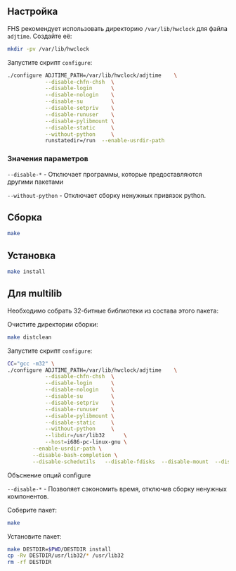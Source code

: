 <package-info :package="package" showsbu></package-info>

<script>
		new Vue({
		el: '#main',
		data: { package: {} },
		mounted: function () {
				this.getPackage('util-linux');
		},
		methods: {
			getPackage: function(name) {
					getPackage(name)
					.then(response => this.package = response);
			},
		}
  })
</script>

## Настройка

FHS рекомендует использовать директорию ``/var/lib/hwclock`` для файла ``adjtime``. Создайте её:

```bash
mkdir -pv /var/lib/hwclock
```

Запустите скрипт `configure`:

```bash
./configure ADJTIME_PATH=/var/lib/hwclock/adjtime    \
            --disable-chfn-chsh  \
            --disable-login      \
            --disable-nologin    \
            --disable-su         \
            --disable-setpriv    \
            --disable-runuser    \
            --disable-pylibmount \
            --disable-static     \
            --without-python     \
            runstatedir=/run  --enable-usrdir-path  
```

### Значения параметров

`--disable-*` - Отключает программы, которые предоставляются другими пакетами

`--without-python` - Отключает сборку ненужных привязок python.

## Сборка


```bash
make
```

## Установка

```bash
make install
```

## Для multilib

Необходимо собрать 32-битные библиотеки из состава этого пакета:

Очистите директории сборки:

```bash
make distclean
```

Запустите скрипт `configure`:

```bash
CC="gcc -m32" \
./configure ADJTIME_PATH=/var/lib/hwclock/adjtime    \
            --disable-chfn-chsh  \
            --disable-login      \
            --disable-nologin    \
            --disable-su         \
            --disable-setpriv    \
            --disable-runuser    \
            --disable-pylibmount \
            --disable-static     \
            --without-python     \
            --libdir=/usr/lib32      \
            --host=i686-pc-linux-gnu \
	    --enable-usrdir-path \
	    --disable-bash-completion \
	    --disable-schedutils   --disable-fdisks  --disable-mount  --disable-fsck   
```

Объснение опций configure

`--disable-*` - Позволяет сэкономить время, отключив сборку ненужных компонентов.

Соберите пакет:

```bash
make
```

Установите пакет:

```bash
make DESTDIR=$PWD/DESTDIR install
cp -Rv DESTDIR/usr/lib32/* /usr/lib32
rm -rf DESTDIR
```
